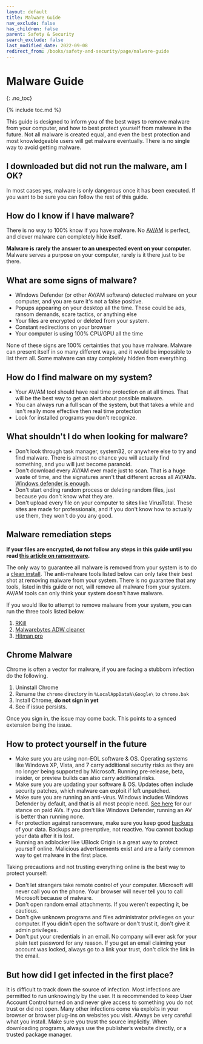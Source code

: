 ```yaml
---
layout: default
title: Malware Guide
nav_exclude: false
has_children: false
parent: Safety & Security
search_exclude: false
last_modified_date: 2022-09-08
redirect_from: /books/safety-and-security/page/malware-guide
---
```

# Malware Guide
{: .no_toc}

{% include toc.md %}

This guide is designed to inform you of the best ways to remove malware from your computer, and how to best protect yourself from malware in the future. Not all malware is created equal, and even the best protection and most knowledgeable users will get malware eventually. There is no single way to avoid getting malware.

## I downloaded but did not run the malware, am I OK?
In most cases yes, malware is only dangerous once it has been executed. If you want to be sure you can follow the rest of this guide.

## How do I know if I have malware?
There is no way to 100% know if you have malware. No [AV/AM](/docs/learning/terms#malware) is perfect, and clever malware can completely hide itself.

**Malware is rarely the answer to an unexpected event on your computer.** Malware serves a purpose on your computer, rarely is it there just to be there. 

## What are some signs of malware?

* Windows Defender (or other AV/AM software) detected malware on your computer, and you are sure it's not a false positive.
* Popups appearing on your desktop all the time. These could be ads, ransom demands, scare tactics, or anything else
* Your files are encrypted or deleted from your system.
* Constant redirections on your browser
* Your computer is using 100% CPU/GPU all the time

None of these signs are 100% certainties that you have malware. Malware can present itself in so many different ways, and it would be impossible to list them all. Some malware can stay completely hidden from everything.

## How do I find malware on my system?

* Your AV/AM tool should have real time protection on at all times. That will be the best way to get an alert about possible malware.
* You can always run a full scan of the system, but that takes a while and isn't really more effective then real time protection
* Look for installed programs you don't recognize.

## What shouldn't I do when looking for malware?

* Don't look through task manager, system32, or anywhere else to try and find malware. There is almost no chance you will actually find something, and you will just become paranoid.
* Don't download every AV/AM ever made just to scan. That is a huge waste of time, and the signatures aren't that different across all AV/AMs. [Windows defender is enough](/docs/recommendations/av#windows-defender).
* Don't start ending random process or deleting random files, just because you don't know what they are.
* Don't upload every file on your computer to sites like VirusTotal. These sites are made for professionals, and if you don't know how to actually use them, they won't do you any good.

## Malware remediation steps
**If your files are encrypted, do not follow any steps in this guide until you read [this article on ransomware](/docs/safety-security/ransomware).**

The only way to guarantee all malware is removed from your system is to do a [clean install](/docs/installations). The anti-malware tools listed below can only take their best shot at removing malware from your system. There is no guarantee that any tools, listed in this guide or not, will remove all malware from your system. AV/AM tools can only think your system doesn't have malware.

If you would like to attempt to remove malware from your system, you can run the three tools listed below.
1. [RKill](https://www.bleepingcomputer.com/download/rkill/)
2. [Malwarebytes ADW cleaner](https://www.malwarebytes.com/adwcleaner)
3. [Hitman pro](https://www.hitmanpro.com/en-us)


## Chrome Malware
Chrome is often a vector for malware, if you are facing a stubborn infection do the following.

1. Uninstall Chrome
2. Rename the `chrome` directory in `%LocalAppData%\Google\` to `chrome.bak`
3. Install Chrome, **do not sign in yet**
4. See if issue persists.

Once you sign in, the issue may come back. This points to a synced extension being the issue.

## How to protect yourself in the future
* Make sure you are using non-EOL software & OS. Operating systems like Windows XP, Vista, and 7 carry additional security risks as they are no longer being supported by Microsoft. Running pre-release, beta, insider, or preview builds can also carry additional risks.
* Make sure you are updating your software & OS. Updates often include security patches, which malware can exploit if left unpatched.
* Make sure you are running an anti-virus. Windows includes Windows Defender by default, and that is all most people need. [See here](/docs/recommendations/av) for our stance on paid AVs. If you don't like Windows Defender, running an AV is better than running none.
* For protection against ransomware, make sure you keep good [backups](/docs/backups) of your data. Backups are preemptive, not reactive. You cannot backup your data after it is lost.
* Running an adblocker like UBlock Origin is a great way to protect yourself online. Malicious advertisements exist and are a fairly common way to get malware in the first place.

Taking precautions and not trusting everything online is the best way to protect yourself:
* Don't let strangers take remote control of your computer. Microsoft will never call you on the phone. Your browser will never tell you to call Microsoft because of malware.
* Don't open random email attachments. If you weren't expecting it, be cautious.
* Don't give unknown programs and files administrator privileges on your computer. If you didn't open the software or don't trust it, don't give it admin privileges.
* Don't put your credentials in an email. No company will ever ask for your plain text password for any reason. If you get an email claiming your account was locked, always go to a link your trust, don't click the link in the email.

## But how did I get infected in the first place?
It is difficult to track down the source of infection. Most infections are permitted to run unknowingly by the user. It is recommended to keep User Account Control turned on and never give access to something you do not trust or did not open. Many other infections come via exploits in your browser or browser plug-ins on websites you visit. Always be very careful what you install. Make sure you trust the source implicitly. When downloading programs, always use the publisher’s website directly, or a trusted package manager.
